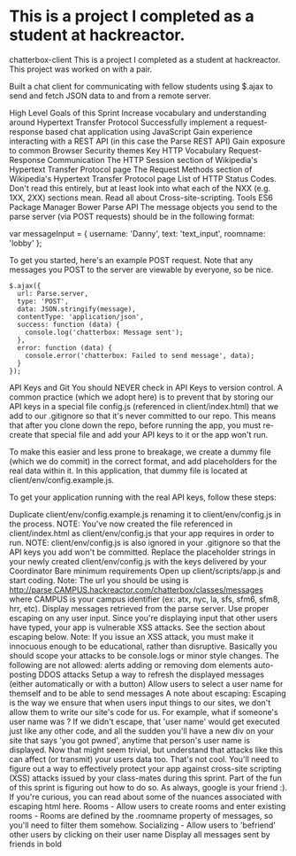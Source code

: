 # This is a project I completed as a student at hackreactor.

chatterbox-client
This is a project I completed as a student at hackreactor. This project was worked on with a pair.

Built a chat client for communicating with fellow students using $.ajax to send and fetch JSON data to and from a remote server.

High Level Goals of this Sprint
Increase vocabulary and understanding around Hypertext Transfer Protocol
Successfully implement a request-response based chat application using JavaScript
Gain experience interacting with a REST API (in this case the Parse REST API)
Gain exposure to common Browser Security themes
Key HTTP Vocabulary
Request-Response Communication
The HTTP Session section of Wikipedia's Hypertext Transfer Protocol page
The Request Methods section of Wikipedia's Hypertext Transfer Protocol page
List of HTTP Status Codes. Don't read this entirely, but at least look into what each of the NXX (e.g. 1XX, 2XX) sections mean.
Read all about Cross-site-scripting.
Tools
ES6
Package Manager Bower
Parse API
The message objects you send to the parse server (via POST requests) should be in the following format:

  var messageInput = {
    username: 'Danny',
    text: 'text_input',
    roomname: 'lobby'
  };

To get you started, here's an example POST request. Note that any messages you POST to the server are viewable by everyone, so be nice.

    $.ajax({
      url: Parse.server,
      type: 'POST',
      data: JSON.stringify(message),
      contentType: 'application/json',
      success: function (data) {
        console.log('chatterbox: Message sent');
      },
      error: function (data) {
        console.error('chatterbox: Failed to send message', data);
      }
    });
API Keys and Git
You should NEVER check in API Keys to version control. A common practice (which we adopt here) is to prevent that by storing our API keys in a special file config.js (referenced in client/index.html) that we add to our .gitignore so that it's never committed to our repo. This means that after you clone down the repo, before running the app, you must re-create that special file and add your API keys to it or the app won't run.

To make this easier and less prone to breakage, we create a dummy file (which we do commit) in the correct format, and add placeholders for the real data within it. In this application, that dummy file is located at client/env/config.example.js.

To get your application running with the real API keys, follow these steps:

Duplicate client/env/config.example.js renaming it to client/env/config.js in the process.
NOTE: You've now created the file referenced in client/index.html as client/env/config.js that your app requires in order to run.
NOTE: client/env/config.js is also ignored in your .gitignore so that the API keys you add won't be committed.
Replace the placeholder strings in your newly created client/env/config.js with the keys delivered by your Coordinator
Bare minimum requirements
Open up client/scripts/app.js and start coding.
Note: The url you should be using is http://parse.CAMPUS.hackreactor.com/chatterbox/classes/messages where CAMPUS is your campus identifier (ex: atx, nyc, la, sfs, sfm6, sfm8, hrr, etc).
Display messages retrieved from the parse server.
Use proper escaping on any user input. Since you're displaying input that other users have typed, your app is vulnerable XSS attacks. See the section about escaping below.
Note: If you issue an XSS attack, you must make it innocuous enough to be educational, rather than disruptive. Basically you should scope your attacks to be console.logs or minor style changes. The following are not allowed:
alerts
adding or removing dom elements
auto-posting
DDOS attacks
Setup a way to refresh the displayed messages (either automatically or with a button)
Allow users to select a user name for themself and to be able to send messages
A note about escaping: Escaping is the way we ensure that when users input things to our sites, we don't allow them to write our site's code for us. For example, what if someone's user name was <script>$('body').prepend('you got pwned')</script>? If we didn't escape, that 'user name' would get executed just like any other code, and all the sudden you'll have a new div on your site that says 'you got pwned', anytime that person's user name is displayed. Now that might seem trivial, but understand that attacks like this can affect (or transmit) your users data too. That's not cool. You'll need to figure out a way to effectively protect your app against cross-site scripting (XSS) attacks issued by your class-mates during this sprint. Part of the fun of this sprint is figuring out how to do so. As always, google is your friend :). If you're curious, you can read about some of the nuances associated with escaping html here.
Rooms - Allow users to create rooms and enter existing rooms - Rooms are defined by the .roomname property of messages, so you'll need to filter them somehow.
Socializing - Allow users to 'befriend' other users by clicking on their user name
Display all messages sent by friends in bold
